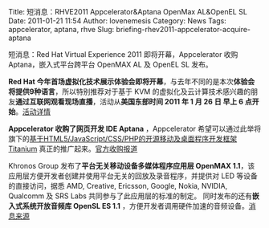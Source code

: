 Title: 短消息：RHVE2011 Appcelerator&Aptana OpenMax AL&OpenEL SL
Date: 2011-01-21 11:54
Author: lovenemesis
Category: News
Tags: appcelerator, aptana, rhve
Slug: briefing-rhev2011-appcelerator-acquire-aptana

短消息：Red Hat Virtual Experience 2011 即将开幕，Appcelerator 收购
Aptana，嵌入式平台跨平台 OpenMAX AL 及 OpenEL SL 发布。

**Red Hat
今年首场虚拟化技术展示体验会即将开幕**，与去年不同的是本次**体验会将提供9种语言**，所以特别推荐对于基于
KVM
的虚拟化及云计算技术感兴趣的朋友**通过互联网观看现场直播**，活动从**美国东部时间
2011 年 1 月 26 日 早上 6
点开始**。[活动详情](http://www.redhat.com/virtual/zh/)

**Appcelerator 收购了网页开发 IDE Aptana** ，Appcelerator
希望可以通过此举将旗下的[基于HTML5/JavaScript/CSS/PHP的开源移动及桌面程序开发框架
Titanium](http://www.appcelerator.com/products/titanium-cross-platform-application-development/)
真正的推广起来。[官方收购报道](http://www.appcelerator.com/appcelerator-acquires-aptana/)

Khronos Group 发布了**平台无关移动设备多媒体程序应用层 OpenMAX
1.1**，该应用层方便开发者创建并使用平台无关的回放及录音程序，并提供对
LED 等设备的直接访问，据悉 AMD, Creative, Ericsson, Google, Nokia,
NVIDIA, Qualcomm 及 SRS Labs 共同参与了此应用层的标准的制定。
同时发布的还有**嵌入式系统开放音频库 OpenSL ES 1.1**
，方便开发者调用硬件加速的音频设备。[消息来源](http://www.h-online.com/open/news/item/Khronos-Group-releases-OpenMAX-AL-1-1-and-OpenSL-ES-1-1-1172484.html)
